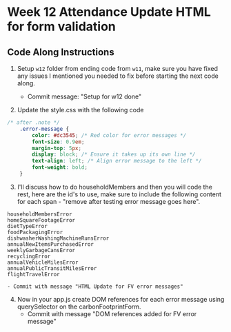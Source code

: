 # Week 12 Attendance Update HTML for form validation

## Code Along Instructions
1. Setup `w12` folder from ending code from `w11`, make sure you have fixed any issues I mentioned you needed to fix before starting the next code along. 
    - Commit message: "Setup for w12 done"

2. Update the style.css with the following code
```css
/* after .note */
    .error-message {
        color: #dc3545; /* Red color for error messages */
        font-size: 0.9em;
        margin-top: 5px;
        display: block; /* Ensure it takes up its own line */
        text-align: left; /* Align error message to the left */
        font-weight: bold;
    }
```

3. I'll discuss how to do householdMembers and then you will code the rest, here are the id's to use, make sure to include the following content for each span - "remove after testing error message goes here". 

```
householdMembersError
homeSquareFootageError
dietTypeError
foodPackagingError
dishwasherWashingMachineRunsError
annualNewItemsPurchasedError
weeklyGarbageCansError
recyclingError
annualVehicleMilesError
annualPublicTransitMilesError
flightTravelError
```
    - Commit with message "HTML Update for FV error messages"

4. Now in your app.js create DOM references for each error message using querySelector on the carbonFootprintForm. 
    - Commit with message "DOM references added for FV error message"
